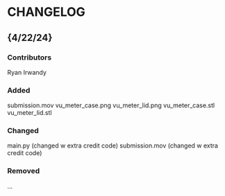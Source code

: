 # CHANGELOG

## {4/22/24}
### Contributors
Ryan Irwandy

### Added
submission.mov 
vu_meter_case.png
vu_meter_lid.png
vu_meter_case.stl
vu_meter_lid.stl

### Changed
main.py (changed w extra credit code)
submission.mov (changed w extra credit code)


### Removed
... 

